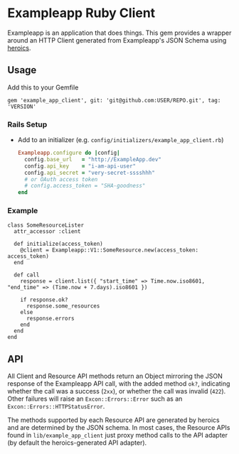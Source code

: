 # Exampleapp Ruby Client

Exampleapp is an application that does things. This gem provides a wrapper around an HTTP Client generated from Exampleapp's JSON Schema using [heroics](https://github.com/interagent/heroics).


## Usage

Add this to your Gemfile

```
gem 'example_app_client', git: 'git@github.com:USER/REPO.git', tag: 'VERSION'
```

### Rails Setup

* Add to an initializer (e.g. `config/initializers/example_app_client.rb`)

  ```ruby
  Exampleapp.configure do |config|
    config.base_url   = "http://ExampleApp.dev"
    config.api_key    = "i-am-api-user"
    config.api_secret = "very-secret-sssshhh"
    # or OAuth access token
    # config.access_token = "SHA-goodness"
  end
  ```

### Example

```
class SomeResourceLister
  attr_accessor :client

  def initialize(access_token)
    @client = Exampleapp::V1::SomeResource.new(access_token: access_token)
  end

  def call
    response = client.list({ "start_time" => Time.now.iso8601, "end_time" => (Time.now + 7.days).iso8601 })

    if response.ok?
      response.some_resources
    else
      response.errors
    end
  end
end
```

## API

All Client and Resource API methods return an Object mirroring the JSON response of the Exampleapp API call, with the added method `ok?`, indicating whether the call was a success (`2xx`), or whether the call was invalid (`422`). Other failures will raise an `Excon::Errors::Error` such as an `Excon::Errors::HTTPStatusError`.

The methods supported by each Resource API are generated by heroics and are determined by the JSON schema. In most cases, the Resource APIs found in `lib/example_app_client` just proxy method calls to the API adapter (by default the heroics-generated API adapter).



